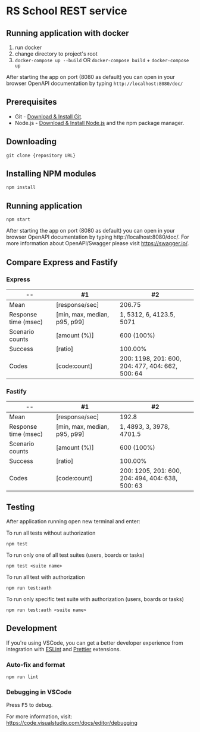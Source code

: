 # RS School REST service

## Running application with docker

1. run docker
2. change directory to project's root
3. ```docker-compose up --build``` OR ```docker-compose build``` + ```docker-compose up```

After starting the app on port (8080 as default) you can open
in your browser OpenAPI documentation by typing ``http://localhost:8080/doc/``

## Prerequisites

- Git - [Download & Install Git](https://git-scm.com/downloads).
- Node.js - [Download & Install Node.js](https://nodejs.org/en/download/) and the npm package manager.

## Downloading

```
git clone {repository URL}
```

## Installing NPM modules

```
npm install
```

## Running application

```
npm start
```

After starting the app on port (8080 as default) you can open
in your browser OpenAPI documentation by typing http://localhost:8080/doc/.
For more information about OpenAPI/Swagger please visit https://swagger.io/.

## Compare Express and Fastify

### Express
-- | #1 | #2 
--- | --- | --- 
Mean | [response/sec] | 206.75
Response time (msec) | [min, max, median, p95, p99] | 1, 5312, 6, 4123.5, 5071
Scenario counts | [amount (%)]	 | 600 (100%)
Success | [ratio] | 100.00%
Codes | [code:count] | 200: 1198, 201: 600, 204: 477, 404: 662, 500: 64

### Fastify
-- | #1 | #2
--- | --- | --- 
Mean | [response/sec] | 192.8
Response time (msec) | [min, max, median, p95, p99] | 1, 4893, 3, 3978, 4701.5
Scenario counts | [amount (%)]	 | 600 (100%)
Success | [ratio] | 100.00%
Codes | [code:count] | 200: 1205, 201: 600, 204: 494, 404: 638, 500: 63

## Testing

After application running open new terminal and enter:

To run all tests without authorization

```
npm test
```

To run only one of all test suites (users, boards or tasks)

```
npm test <suite name>
```

To run all test with authorization

```
npm run test:auth
```

To run only specific test suite with authorization (users, boards or tasks)

```
npm run test:auth <suite name>
```

## Development

If you're using VSCode, you can get a better developer experience from integration with [ESLint](https://marketplace.visualstudio.com/items?itemName=dbaeumer.vscode-eslint) and [Prettier](https://marketplace.visualstudio.com/items?itemName=esbenp.prettier-vscode) extensions.

### Auto-fix and format

```
npm run lint
```

### Debugging in VSCode

Press <kbd>F5</kbd> to debug.

For more information, visit: https://code.visualstudio.com/docs/editor/debugging
